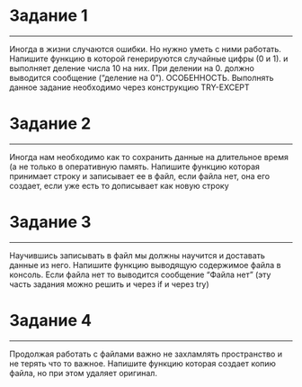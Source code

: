 # Задание 1

---

Иногда в жизни случаются ошибки. Но нужно уметь с ними работать. Напишите функцию в которой генерируются случайные цифры (0 и 1). и выполняет деление числа 10 на них. При делении на 0. должно выводится сообщение (“деление на 0”). ОСОБЕННОСТЬ. Выполнять данное задание необходимо через конструкцию TRY-EXCEPT

# Задание 2

---

Иногда нам необходимо как то сохранить данные на длительное время (а не только в оперативную память. Напишите функцию которая принимает строку и записывает ее в файл, если файла нет, она его создает, если уже есть то дописывает как новую строку

# Задание 3

---

Научившись записывать в файл мы должны научится и доставать данные из него. Напишите функцию выводящую содержимое файла в консоль. Если файла нет то выводится сообщение “Файла нет” (эту часть задания можно решить и через if и через try)

# Задание 4

---

Продолжая работать с файлами важно не захламлять пространство и не терять что то важное. Напишите функцию которая создает копию файла, но при этом удаляет оригинал.